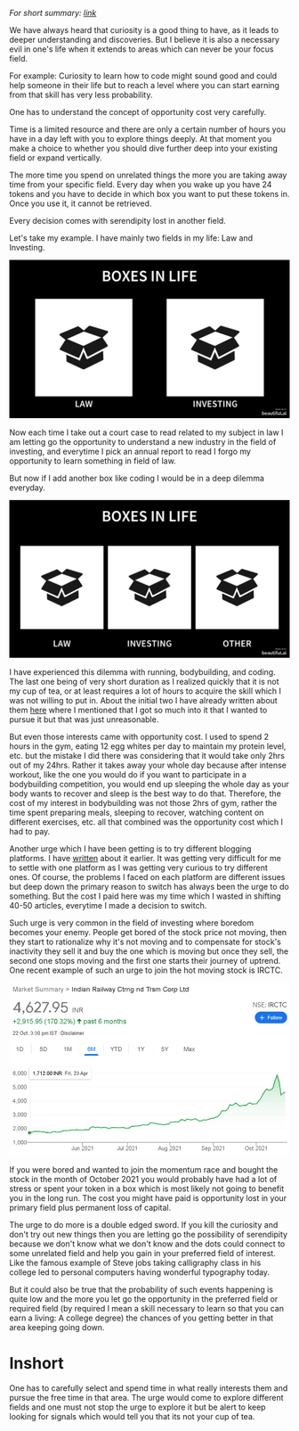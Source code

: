 _For short summary:_ [_link_](https://twitter.com/badola_arjun/status/1451792554312159234)

We have always heard that curiosity is a good thing to have, as it leads to deeper understanding and discoveries. But I believe it is also a necessary evil in one's life when it extends to areas which can never be your focus field.

For example: Curiosity to learn how to code might sound good and could help someone in their life but to reach a level where you can start earning from that skill has very less probability.

One has to understand the concept of opportunity cost very carefully.

Time is a limited resource and there are only a certain number of hours you have in a day left with you to explore things deeply. At that moment you make a choice to whether you should dive further deep into your existing field or expand vertically.

The more time you spend on unrelated things the more you are taking away time from your specific field. Every day when you wake up you have 24 tokens and you have to decide in which box you want to put these tokens in. Once you use it, it cannot be retrieved.

Every decision comes with serendipity lost in another field.

Let's take my example. I have mainly two fields in my life: Law and Investing.

![box1](/assets/box1.jpeg)

Now each time I take out a court case to read related to my subject in law I am letting go the opportunity to understand a new industry in the field of investing, and everytime I pick an annual report to read I forgo my opportunity to learn something in field of law.

But now if I add another box like coding I would be in a deep dilemma everyday.

![box2](/assets/box2.jpeg)

I have experienced this dilemma with running, bodybuilding, and coding. The last one being of very short duration as I realized quickly that it is not my cup of tea, or at least requires a lot of hours to acquire the skill which I was not willing to put in. About the initial two I have already written about them [here](http://arjunbadola.blog/How-to-do-Long-Term-(Non-finance)/) where I mentioned that I got so much into it that I wanted to pursue it but that was just unreasonable.

But even those interests came with opportunity cost. I used to spend 2 hours in the gym, eating 12 egg whites per day to maintain my protein level, etc. but the mistake I did there was considering that it would take only 2hrs out of my 24hrs. Rather it takes away your whole day because after intense workout, like the one you would do if you want to participate in a bodybuilding competition, you would end up sleeping the whole day as your body wants to recover and sleep is the best way to do that. Therefore, the cost of my interest in bodybuilding was not those 2hrs of gym, rather the time spent preparing meals, sleeping to recover, watching content on different exercises, etc. all that combined was the opportunity cost which I had to pay. 

Another urge which I have been getting is to try different blogging platforms. I have [written](http://arjunbadola.blog/Less-is-more/) about it earlier. It was getting very difficult for me to settle with one platform as I was getting very curious to try different ones. Of course, the problems I faced on each platform are different issues but deep down the primary reason to switch has always been the urge to do something. But the cost I paid here was my time which I wasted in shifting 40-50 articles, everytime I made a decision to switch.

Such urge is very common in the field of investing where boredom becomes your enemy. People get bored of the stock price not moving, then they start to rationalize why it's not moving and to compensate for stock's inactivity they sell it and buy the one which is moving but once they sell, the second one stops moving and the first one starts their journey of uptrend. One recent example of such an urge to join the hot moving stock is IRCTC.

![irctc](/assets/irctc.PNG)

If you were bored and wanted to join the momentum race and bought the stock in the month of October 2021 you would probably have had a lot of stress or spent your token in a box which is most likely not going to benefit you in the long run. The cost you might have paid is opportunity lost in your primary field plus permanent loss of capital.

The urge to do more is a double edged sword. If you kill the curiosity and don't try out new things then you are letting go the possibility of serendipity because we don't know what we don't know and the dots could connect to some unrelated field and help you gain in your preferred field of interest. Like the famous example of Steve jobs taking calligraphy class in his college led to personal computers having wonderful typography today.

But it could also be true that the probability of such events happening is quite low and the more you let go the opportunity in the preferred field or required field (by required I mean a skill necessary to learn so that you can earn a living: A college degree) the chances of you getting better in that area keeping going down.

# Inshort

One has to carefully select and spend time in what really interests them and pursue the free time in that area. The urge would come to explore different fields and one must not stop the urge to explore it but be alert to keep looking for signals which would tell you that its not your cup of tea.
